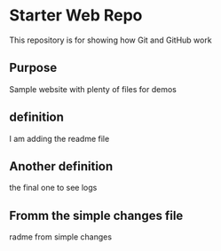 # Starter Web Repo

This repository is for showing how Git and GitHub work

## Purpose

Sample website with plenty of files for demos

## definition 

I am adding the readme file

## Another definition 

the final one to see logs
## Fromm the simple changes file

radme from simple changes 


